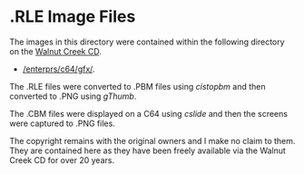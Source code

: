 # .RLE Image Files

The images in this directory were contained within the following directory on the [Walnut Creek CD](http://www.classiccmp.org/cpmarchives/ftp.php?b=cpm/Software/WalnutCD/).
* [/enterprs/c64/gfx/](http://www.classiccmp.org/cpmarchives/ftp.php?b=cpm/Software/WalnutCD/enterprs/c64/gfx/).

The .RLE files were converted to .PBM files using _cistopbm_ and then converted to .PNG using _gThumb_.

The .CBM files were displayed on a C64 using _cslide_ and then the screens were captured to .PNG files.

The copyright remains with the original owners and I make no claim to them.  They are contained here as they have been freely available via the Walnut Creek CD for over 20 years.
